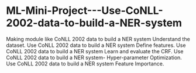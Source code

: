 # ML-Mini-Project---Use-CoNLL-2002-data-to-build-a-NER-system
Making module like CoNLL 2002 data to build a NER system Understand the dataset. Use CoNLL 2002 data to build a NER system Define features. Use CoNLL 2002 data to build a NER system Learn and evaluate the CRF. Use CoNLL 2002 data to build a NER system- Hyper-parameter Optimization. Use CoNLL 2002 data to build a NER system Feature Importance.
